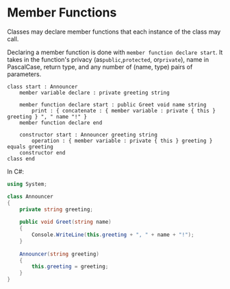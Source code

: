 # Member Functions

Classes may declare member functions that each instance of the class may call.

Declaring a member function is done with `member function declare start`. It takes in the function's privacy \(as`public`,`protected`, or`private`\), name in PascalCase, return type, and any number of \(name, type\) pairs of parameters.

```
class start : Announcer
    member variable declare : private greeting string

    member function declare start : public Greet void name string
        print : { concatenate : { member variable : private { this } greeting } ", " name "!" }
    member function declare end

    constructor start : Announcer greeting string
        operation : { member variable : private { this } greeting } equals greeting
    constructor end
class end
```

In C\#:

```csharp
using System;

class Announcer
{
    private string greeting;
    
    public void Greet(string name)
    {
        Console.WriteLine(this.greeting + ", " + name + "!");
    }
    
    Announcer(string greeting)
    {
        this.greeting = greeting;
    }
}
```



